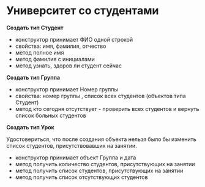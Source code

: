 # Университет со студентами

**Создать тип Студент**

- конструктор принимает ФИО одной строкой
- свойства: имя, фамилия, отчество
- метод полное имя
- метод фамилия с инициалами
- метод узнать, здоров ли студент сейчас

**Создать тип Группа**

- конструктор принимает Номер группы
- свойства: номер группы , список всех студентов (объектов типа Студент)
- метод кто сегодня отсутствует - проверить всех студентов и вернуть список больных студентов 

**Создать тип Урок**

Удостовериться, что после создания объекта нельзя было бы изменить список студентов, присутствовавших на занятии.

- конструктор принимает объект Группа и дата
- метод получить количество студентов, присутствующих на занятии
- метод получить список студентов, присутствующих на занятии
- метод получить список отсутствующих студентов